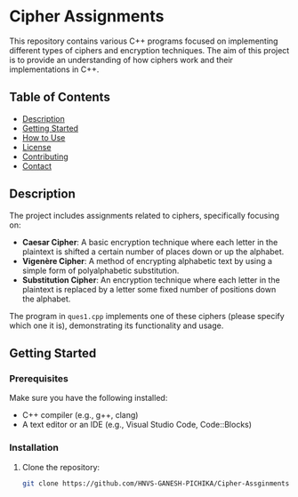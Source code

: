 # Cipher Assignments

This repository contains various C++ programs focused on implementing different types of ciphers and encryption techniques. The aim of this project is to provide an understanding of how ciphers work and their implementations in C++.

## Table of Contents

- [Description](#description)
- [Getting Started](#getting-started)
- [How to Use](#how-to-use)
- [License](#license)
- [Contributing](#contributing)
- [Contact](#contact)

## Description

The project includes assignments related to ciphers, specifically focusing on:

- **Caesar Cipher**: A basic encryption technique where each letter in the plaintext is shifted a certain number of places down or up the alphabet.
- **Vigenère Cipher**: A method of encrypting alphabetic text by using a simple form of polyalphabetic substitution.
- **Substitution Cipher**: An encryption technique where each letter in the plaintext is replaced by a letter some fixed number of positions down the alphabet.

The program in `ques1.cpp` implements one of these ciphers (please specify which one it is), demonstrating its functionality and usage.

## Getting Started

### Prerequisites

Make sure you have the following installed:

- C++ compiler (e.g., g++, clang)
- A text editor or an IDE (e.g., Visual Studio Code, Code::Blocks)

### Installation

1. Clone the repository:
   ```bash
   git clone https://github.com/HNVS-GANESH-PICHIKA/Cipher-Assginments.git
